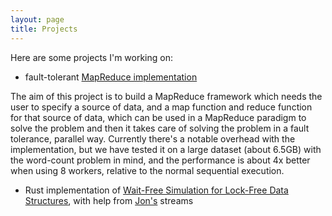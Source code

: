 ```yaml
---
layout: page
title: Projects
---
```


Here are some projects I'm working on:
- fault-tolerant [MapReduce implementation](https://github.com/ihaveint/map_reduce)

The aim of this project is to build a MapReduce framework which needs the user to specify a source of data,
and a map function and reduce function for that source of data, which can be used in a MapReduce paradigm to solve the problem and then it takes care of 
solving the problem in a fault tolerance, parallel way. Currently there's a notable overhead with the implementation, but we have tested it on a large dataset (about 6.5GB) with the word-count problem in mind, and 
the performance is about 4x better when using 8 workers, relative to the normal sequential execution.



- Rust implementation of [Wait-Free Simulation for Lock-Free Data Structures](http://cs.technion.ac.il/~erez/Papers/wf-simulation-full.pdf), with help from [Jon's](https://www.youtube.com/c/JonGjengset/featured) streams
